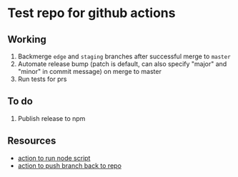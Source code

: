 # Test repo for github actions


## Working
1. Backmerge `edge` and `staging` branches after successful merge to `master`
2. Automate release bump (patch is default, can also specify "major" and "minor" in commit message) on merge to master
3. Run tests for prs

## To do
1. Publish release to npm

## Resources

- [action to run node script](https://github.com/actions/setup-node)
- [action to push branch back to repo](https://github.com/ad-m/github-push-action)
